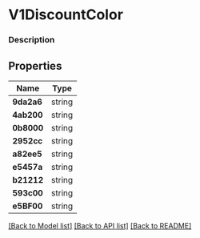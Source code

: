 # V1DiscountColor


### Description



## Properties
Name | Type
------------ | -------------
**9da2a6** | string
**4ab200** | string
**0b8000** | string
**2952cc** | string
**a82ee5** | string
**e5457a** | string
**b21212** | string
**593c00** | string
**e5BF00** | string

[[Back to Model list]](../README.md#documentation-for-models) [[Back to API list]](../README.md#documentation-for-api-endpoints) [[Back to README]](../README.md)


